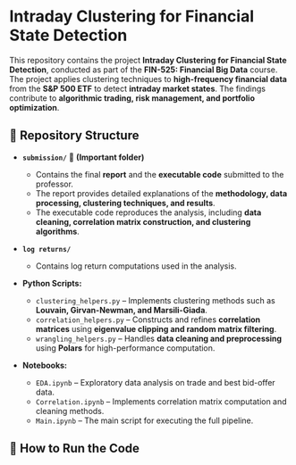 # Intraday Clustering for Financial State Detection

This repository contains the project **Intraday Clustering for Financial State Detection**, conducted as part of the **FIN-525: Financial Big Data** course. The project applies clustering techniques to **high-frequency financial data** from the **S&P 500 ETF** to detect **intraday market states**. The findings contribute to **algorithmic trading, risk management, and portfolio optimization**.

## 📂 Repository Structure

- **`submission/`** 📌 **(Important folder)**
  - Contains the final **report** and the **executable code** submitted to the professor.
  - The report provides detailed explanations of the **methodology, data processing, clustering techniques, and results**.
  - The executable code reproduces the analysis, including **data cleaning, correlation matrix construction, and clustering algorithms**.

- **`log returns/`**
  - Contains log return computations used in the analysis.

- **Python Scripts:**
  - `clustering_helpers.py` – Implements clustering methods such as **Louvain, Girvan-Newman, and Marsili-Giada**.
  - `correlation_helpers.py` – Constructs and refines **correlation matrices** using **eigenvalue clipping and random matrix filtering**.
  - `wrangling_helpers.py` – Handles **data cleaning and preprocessing** using **Polars** for high-performance computation.

- **Notebooks:**
  - `EDA.ipynb` – Exploratory data analysis on trade and best bid-offer data.
  - `Correlation.ipynb` – Implements correlation matrix computation and cleaning methods.
  - `Main.ipynb` – The main script for executing the full pipeline.

## 🚀 How to Run the Code


